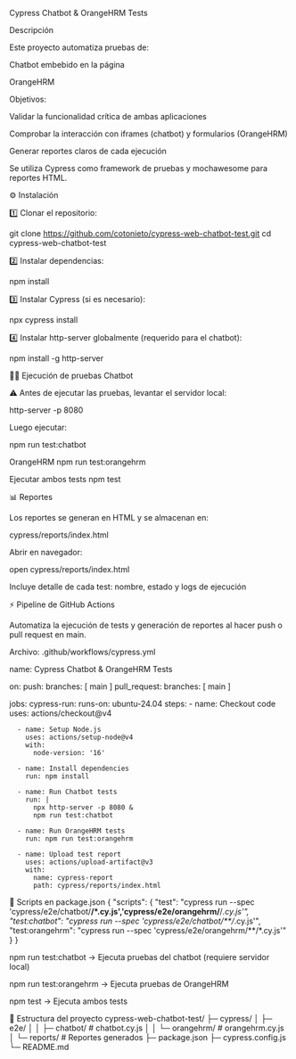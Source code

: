 
Cypress Chatbot & OrangeHRM Tests




Descripción

Este proyecto automatiza pruebas de:

Chatbot embebido en la página

OrangeHRM

Objetivos:

Validar la funcionalidad crítica de ambas aplicaciones

Comprobar la interacción con iframes (chatbot) y formularios (OrangeHRM)

Generar reportes claros de cada ejecución

Se utiliza Cypress como framework de pruebas y mochawesome para reportes HTML.

⚙️ Instalación

1️⃣ Clonar el repositorio:

git clone https://github.com/cotonieto/cypress-web-chatbot-test.git
cd cypress-web-chatbot-test


2️⃣ Instalar dependencias:

npm install


3️⃣ Instalar Cypress (si es necesario):

npx cypress install


4️⃣ Instalar http-server globalmente (requerido para el chatbot):

npm install -g http-server

🏃‍♂️ Ejecución de pruebas
Chatbot

⚠️ Antes de ejecutar las pruebas, levantar el servidor local:

http-server -p 8080


Luego ejecutar:

npm run test:chatbot

OrangeHRM
npm run test:orangehrm

Ejecutar ambos tests
npm test

📊 Reportes

Los reportes se generan en HTML y se almacenan en:

cypress/reports/index.html


Abrir en navegador:

open cypress/reports/index.html


Incluye detalle de cada test: nombre, estado y logs de ejecución

⚡ Pipeline de GitHub Actions

Automatiza la ejecución de tests y generación de reportes al hacer push o pull request en main.

Archivo: .github/workflows/cypress.yml

name: Cypress Chatbot & OrangeHRM Tests

on:
  push:
    branches: [ main ]
  pull_request:
    branches: [ main ]

jobs:
  cypress-run:
    runs-on: ubuntu-24.04
    steps:
      - name: Checkout code
        uses: actions/checkout@v4

      - name: Setup Node.js
        uses: actions/setup-node@v4
        with:
          node-version: '16'

      - name: Install dependencies
        run: npm install

      - name: Run Chatbot tests
        run: |
          npx http-server -p 8080 &
          npm run test:chatbot

      - name: Run OrangeHRM tests
        run: npm run test:orangehrm

      - name: Upload test report
        uses: actions/upload-artifact@v3
        with:
          name: cypress-report
          path: cypress/reports/index.html

📝 Scripts en package.json
{
  "scripts": {
    "test": "cypress run --spec 'cypress/e2e/chatbot/**/*.cy.js','cypress/e2e/orangehrm/**/*.cy.js'",
    "test:chatbot": "cypress run --spec 'cypress/e2e/chatbot/**/*.cy.js'",
    "test:orangehrm": "cypress run --spec 'cypress/e2e/orangehrm/**/*.cy.js'"
  }
}


npm run test:chatbot → Ejecuta pruebas del chatbot (requiere servidor local)

npm run test:orangehrm → Ejecuta pruebas de OrangeHRM

npm test → Ejecuta ambos tests

📂 Estructura del proyecto
cypress-web-chatbot-test/
├─ cypress/
│  ├─ e2e/
│  │  ├─ chatbot/       # chatbot.cy.js
│  │  └─ orangehrm/     # orangehrm.cy.js
│  └─ reports/          # Reportes generados
├─ package.json
├─ cypress.config.js
└─ README.md

